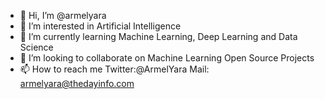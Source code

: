 - 👋 Hi, I’m @armelyara
- 👀 I’m interested in Artificial Intelligence
- 🌱 I’m currently learning Machine Learning, Deep Learning and Data Science
- 💞️ I’m looking to collaborate on Machine Learning Open Source Projects 
- 📫 How to reach me Twitter:@ArmelYara Mail: armelyara@thedayinfo.com

<!---
armelyara/armelyara is a ✨ special ✨ repository because its `README.md` (this file) appears on your GitHub profile.
You can click the Preview link to take a look at your changes.
--->

